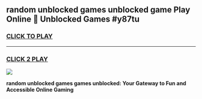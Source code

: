 
## random unblocked games unblocked game Play Online 👋 Unblocked Games #y87tu
<h3>
<a href="https://premium.freeplayer.one?title=random_unblocked_games&ref=21F">CLICK TO PLAY</a></h3>
<hr>

<h3>
<a href="https://premium.freeplayer.one?title=random_unblocked_games&ref=21F">CLICK 2 PLAY</a>
  
</h3>

<a href="https://premium.freeplayer.one?title=random_unblocked_games&ref=21F/"><img src="https://clearcache.store/games.png"></a>


**random unblocked games games unblocked: Your Gateway to Fun and Accessible Online Gaming**
